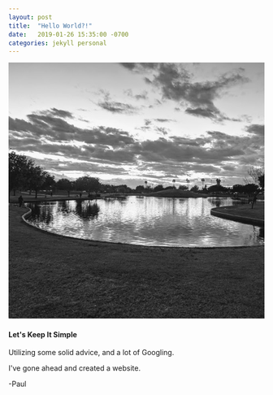 ```yaml
---
layout: post
title:  "Hello World?!"
date:   2019-01-26 15:35:00 -0700
categories: jekyll personal
---
```


![image1](/assets/park.jpg "Copyright Paul Maxey 2019")
#### Let's Keep It Simple
Utilizing some solid advice, and a lot of Googling.

I've gone ahead and created a website.

-Paul
